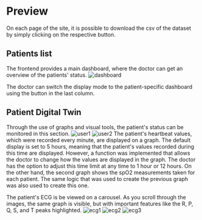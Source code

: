 # Preview
On each page of the site, it is possible to download the csv of the dataset by simply clicking on the respective button.
## Patients list
The frontend provides a main dashboard, where the doctor can get an overview of the patients' status.
![dashboard](https://github.com/UniSalento-IDALab-IoTCourse-2022-2023/WoT-Digital-Twin-Healtcare-Heart-Failure-Frontend/assets/60972885/4582c670-93b1-4a3a-9e60-5b07aea7ee16)

The doctor can switch the display mode to the patient-specific dashboard using the button in the last column.
## Patient Digital Twin
Through the use of graphs and visual tools, the patient's status can be monitored in this section.
![user1](https://github.com/UniSalento-IDALab-IoTCourse-2022-2023/WoT-Digital-Twin-Healtcare-Heart-Failure/assets/60972885/2904a339-7fa6-411e-a345-56071496dd82)
![user2](https://github.com/UniSalento-IDALab-IoTCourse-2022-2023/WoT-Digital-Twin-Healtcare-Heart-Failure/assets/60972885/59d3aa1d-ec40-440f-9419-8c4300694831)
The patient's heartbeat values, which were recorded every minute, are displayed on a graph. The default display is set to 5 hours, meaning that the patient's values recorded during this time are displayed. However, a function was implemented that allows the doctor to change how the values are displayed in the graph. The doctor has the option to adjust this time limit at any time to 1 hour or 12 hours.
On the other hand, the second graph shows the spO2 measurements taken for each patient. The same logic that was used to create the previous graph was also used to create this one. 


The patient's ECG is be viewed on a carousel. As you scroll through the images, the same graph is visible, but with important features like the R, P, Q, S, and T peaks highlighted.
![ecg1](https://github.com/UniSalento-IDALab-IoTCourse-2022-2023/WoT-Digital-Twin-Healtcare-Heart-Failure/assets/60972885/22943f8b-7542-48d2-be27-713502dad01d)
![ecg2](https://github.com/UniSalento-IDALab-IoTCourse-2022-2023/WoT-Digital-Twin-Healtcare-Heart-Failure/assets/60972885/69067771-1914-4274-8a25-73f1c081b500)
![ecg3](https://github.com/UniSalento-IDALab-IoTCourse-2022-2023/WoT-Digital-Twin-Healtcare-Heart-Failure/assets/60972885/cbf182d6-db3e-4040-84c5-521474021115)
